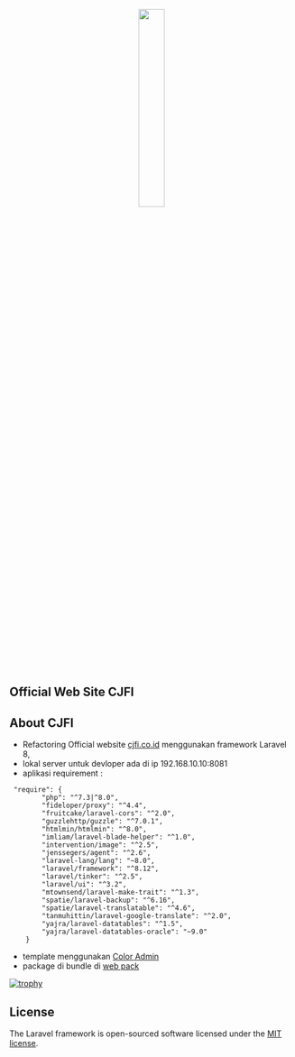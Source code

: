 <p align="center"><a href="#" target="_blank">
    <img src="http://cjfi.co.id:8081/src/img/logo.png" width="30%"></a>
</p>

<p align="center">
    <h2>Official Web Site CJFI</h2>
</p>

## About CJFI
- Refactoring Official website [cjfi.co.id](cjfi.co.id) menggunakan framework Laravel 8, 
- lokal server untuk devloper ada di ip 192.168.10.10:8081
- aplikasi requirement : 
``` 
 "require": {
        "php": "^7.3|^8.0",
        "fideloper/proxy": "^4.4",
        "fruitcake/laravel-cors": "^2.0",
        "guzzlehttp/guzzle": "^7.0.1",
        "htmlmin/htmlmin": "^8.0",
        "imliam/laravel-blade-helper": "^1.0",
        "intervention/image": "^2.5",
        "jenssegers/agent": "^2.6",
        "laravel-lang/lang": "~8.0",
        "laravel/framework": "^8.12",
        "laravel/tinker": "^2.5",
        "laravel/ui": "^3.2",
        "mtownsend/laravel-make-trait": "^1.3",
        "spatie/laravel-backup": "^6.16",
        "spatie/laravel-translatable": "^4.6",
        "tanmuhittin/laravel-google-translate": "^2.0",
        "yajra/laravel-datatables": "^1.5",
        "yajra/laravel-datatables-oracle": "~9.0"
    } 
```
- template menggunakan [ Color Admin ](https://seantheme.com/color-admin/admin/html/index_v3.html)
- package di bundle di [web pack](https://github.com/wisnubaldas/cjfi_dev/blob/31185a262afb9644dfa3963ac62027091d4ed4d3/webpack.mix.js) 

[![trophy](https://github-profile-trophy.vercel.app/?username=wisnubaldas)](https://github.com/wisnubaldas/github-profile-trophy)
## License

The Laravel framework is open-sourced software licensed under the [MIT license](https://opensource.org/licenses/MIT).
